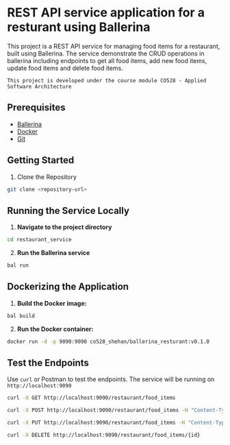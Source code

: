# REST API service application for a resturant using Ballerina
This project is a REST API service for managing food items for a restaurant, built using Ballerina. The service demonstrate the CRUD operations in ballerina including endpoints to get all food items, add new food items, update food items and delete food items.

`This project is developed under the course module CO528 - Applied Software Architecture`

## Prerequisites

- [Ballerina](https://ballerina.io/downloads/)
- [Docker](https://www.docker.com/get-started)
- [Git](https://git-scm.com/)

## Getting Started

1. Clone the Repository
```sh
git clone <repository-url>
```

## Running the Service Locally
1. **Navigate to the project directory**
```sh
cd restaurant_service
```

2. **Run the Ballerina service**
```sh
bal run
```


## Dockerizing the Application
1. **Build the Docker image:**
```sh
bal build
```

2. **Run the Docker container:**
```sh
docker run -d -p 9090:9090 co528_shehan/ballerina_resturant:v0.1.0
```

## Test the Endpoints
Use `curl` or Postman to test the endpoints. The service will be running on `http://localhost:9090`
```sh
curl -X GET http://localhost:9090/restaurant/food_items

curl -X POST http://localhost:9090/restaurant/food_items -H "Content-Type: application/json" -d '{"id": 3, "name": "Pasta", "available_quantity": 15, "price": 10.99, "category": "Main Course"}'

curl -X PUT http://localhost:9090/restaurant/food_items -H "Content-Type: application/json" -d '{"id": 1, "name": "Pizza", "available_quantity": 8, "price": 12.99, "category": "Main Course"}'

curl -X DELETE http://localhost:9090/restaurant/food_items/{id}
```
